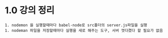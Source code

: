 # 1.0 강의 정리 
    1. nodemon 을 실행할때마다 babel-node로 src폴더의 server.js파일을 실행
    1. nodeman 파일을 저장할때마다 실행을 새로 해주는 도구, 서버 껏다켰다 할 필요가 없음 
